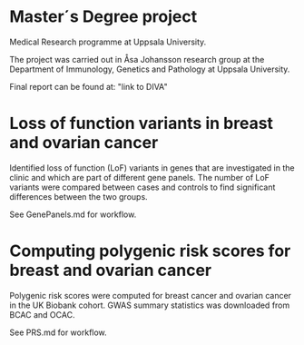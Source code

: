 # Master´s Degree project 
Medical Research programme at Uppsala University.

The project was carried out in Åsa Johansson research group at the Department of Immunology, Genetics and Pathology at Uppsala University. 

Final report can be found at: "link to DIVA"


# Loss of function variants in breast and ovarian cancer
Identified loss of function (LoF) variants in genes that are investigated in the clinic and which are part of different gene panels. The number of LoF variants were compared between cases and controls to find significant differences between the two groups. 

See GenePanels.md for workflow.


# Computing polygenic risk scores for breast and ovarian cancer
Polygenic risk scores were computed for breast cancer and ovarian cancer in the UK Biobank cohort. GWAS summary statistics was downloaded from BCAC and OCAC.

See PRS.md for workflow.
